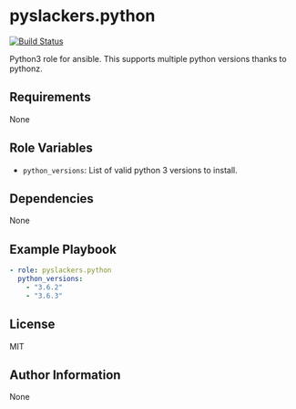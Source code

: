 pyslackers.python
=========

[![Build Status](https://travis-ci.org/pyslackers/ansible-role-python.svg?branch=master)](https://travis-ci.org/pyslackers/ansible-role-python)

Python3 role for ansible. This supports multiple python versions thanks to pythonz.

Requirements
------------

None

Role Variables
--------------

* `python_versions`: List of valid python 3 versions to install.

Dependencies
------------

None

Example Playbook
----------------

```yml
- role: pyslackers.python
  python_versions:
    - "3.6.2"
    - "3.6.3"
```

License
-------

MIT

Author Information
------------------

None
